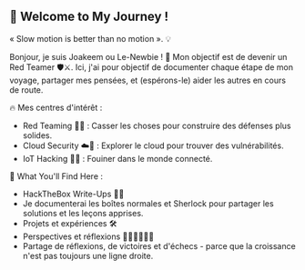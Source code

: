 ## 👾 Welcome to My Journey !
« Slow motion is better than no motion ». 💡

Bonjour, je suis Joakeem ou Le-Newbie ! 👋 Mon objectif est de devenir un Red Teamer 🛡️⚔️. Ici, j'ai pour objectif de documenter chaque étape de mon voyage, partager mes pensées, et (espérons-le) aider les autres en cours de route.

🔥 Mes centres d'intérêt :
  - Red Teaming 🕵️‍♂️ : Casser les choses pour construire des défenses plus solides.
  - Cloud Security ☁️🔐 : Explorer le cloud pour trouver des vulnérabilités.
  - IoT Hacking 📡🤖 : Fouiner dans le monde connecté.

🎯 What You'll Find Here :
  - HackTheBox Write-Ups 📜✨
  - Je documenterai les boîtes normales et Sherlock pour partager les solutions et les leçons apprises.
  - Projets et expériences 🛠️
  - Perspectives et réflexions 🤔💬💬🤔💬💬
  - Partage de réflexions, de victoires et d'échecs - parce que la croissance n'est pas toujours une ligne droite.


<!---
Le-Newbie/Le-Newbie is a ✨ special ✨ repository because its `README.md` (this file) appears on your GitHub profile.
You can click the Preview link to take a look at your changes.
--->
